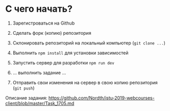 # С чего начать?

1) Зарегистроваться на Github

2) Сделать форк (копию) репозитория 

3) Склонировать репозиторий на локальный компьютер (`git clone ...`)

4) Выполнить `npm install` для установки зависимостей

5) Запустить сервер для разработки `npm run dev` 

6) ... выполнить задание ... 

7) Отправить свои изменения на сервер в свою копию репозитория (`git push`)

Описание задания: https://github.com/Nordth/istu-2019-webcourses-client/blob/master/Task_1705.md
